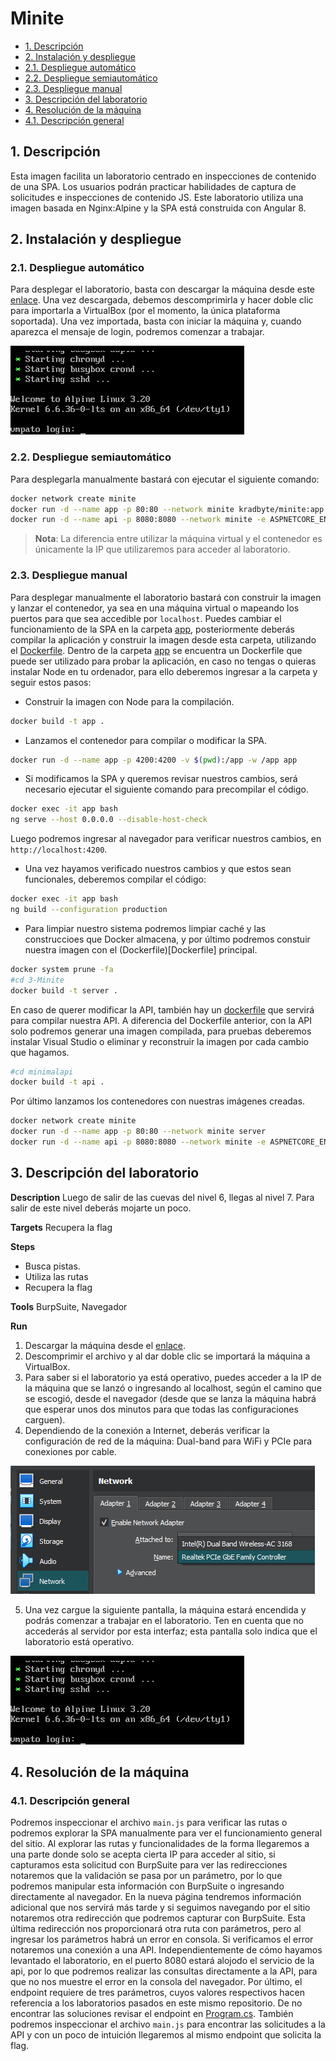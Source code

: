 # Minite

- [1. Descripción](#1.-descripción)
- [2. Instalación y despliegue](#2.-instalación-y-despliegue)
- [2.1. Despliegue automático](#2.1.-despliegue-automático)
- [2.2. Despliegue semiautomático](#2.2.-despliegue-semiautomático)
- [2.3. Despliegue manual](#2.3.-despliegue-manual)
- [3. Descripción del laboratorio](#3.-descripción-del-laboratorio)
- [4. Resolución de la máquina](#4.-resolución-de-la-máquina)
- [4.1. Descripción general](#4.1.-descripción-general)

## 1. Descripción

Esta imagen facilita un laboratorio centrado en inspecciones de contenido de una SPA. Los usuarios podrán practicar habilidades de captura de solicitudes e inspecciones de contenido JS. Este laboratorio utiliza una imagen basada en Nginx:Alpine y la SPA está construida con Angular 8.

## 2. Instalación y despliegue

### 2.1. Despliegue automático

Para desplegar el laboratorio, basta con descargar la máquina desde este [enlace](https://www.mediafire.com/file/ufjcpt8z9wlafwg/Minitee.zip/file). Una vez descargada, debemos descomprimirla y hacer doble clic para importarla a VirtualBox (por el momento, la única plataforma soportada). Una vez importada, basta con iniciar la máquina y, cuando aparezca el mensaje de login, podremos comenzar a trabajar.

![Login](imagine/login.png)

### 2.2. Despliegue semiautomático

Para desplegarla manualmente bastará con ejecutar el siguiente comando:

```bash
docker network create minite
docker run -d --name app -p 80:80 --network minite kradbyte/minite:app
docker run -d --name api -p 8080:8080 --network minite -e ASPNETCORE_ENVIRONMENT=Production kradbyte/minite:api
```

> **Nota**: La diferencia entre utilizar la máquina virtual y el contenedor es únicamente la IP que utilizaremos para acceder al laboratorio.

### 2.3. Despliegue manual

Para desplegar manualmente el laboratorio bastará con construir la imagen y lanzar el contenedor, ya sea en una máquina virtual o mapeando los puertos para que sea accedible por `localhost`. Puedes cambiar el funcionamiento de la SPA en la carpeta [app](app), posteriormente deberás compilar la aplicación y construir la imagen desde esta carpeta, utilizando el [Dockerfile](Dockerfile).
Dentro de la carpeta [app](app) se encuentra un Dockerfile que puede ser utilizado para probar la aplicación, en caso no tengas o quieras instalar Node en tu ordenador, para ello deberemos ingresar a la carpeta y seguir estos pasos:

- Construir la imagen con Node para la compilación.

```bash
docker build -t app .
```

- Lanzamos el contenedor para compilar o modificar la SPA.

```bash
docker run -d --name app -p 4200:4200 -v $(pwd):/app -w /app app
```

- Si modificamos la SPA y queremos revisar nuestros cambios, será necesario ejecutar el siguiente comando para precompilar el código.

```bash
docker exec -it app bash
ng serve --host 0.0.0.0 --disable-host-check
```

Luego podremos ingresar al navegador para verificar nuestros cambios, en `http://localhost:4200`.

- Una vez hayamos verificado nuestros cambios y que estos sean funcionales, deberemos compilar el código:

```bash
docker exec -it app bash
ng build --configuration production
```

- Para limpiar nuestro sistema podremos limpiar caché y las construccioes que Docker almacena, y por último podremos constuir nuestra imagen con el (Dockerfile)[Dockerfile] principal.

```bash
docker system prune -fa
#cd 3-Minite
docker build -t server .
```

En caso de querer modificar la API, también hay un [dockerfile](minimalapi/Dockerfile) que servirá para compilar nuestra API. A diferencia del Dockerfile anterior, con la API solo podremos generar una imagen compilada, para pruebas deberemos instalar Visual Studio o eliminar y reconstruir la imagen por cada cambio que hagamos.

```bash
#cd minimalapi
docker build -t api .
```

Por último lanzamos los contenedores con nuestras imágenes creadas.

```bash
docker network create minite
docker run -d --name app -p 80:80 --network minite server
docker run -d --name api -p 8080:8080 --network minite -e ASPNETCORE_ENVIRONMENT=Production api
```

## 3. Descripción del laboratorio

**Description**
Luego de salir de las cuevas del nivel 6, llegas al nivel 7. Para salir de este nivel deberás mojarte un poco.

**Targets**
Recupera la flag

**Steps**
- Busca pistas.
- Utiliza las rutas
- Recupera la flag

**Tools**
BurpSuite, Navegador

**Run**
1. Descargar la máquina desde el [enlace](https://www.mediafire.com/file/ufjcpt8z9wlafwg/Minitee.zip/file).
2. Descomprimir el archivo y al dar doble clic se importará la máquina a VirtualBox.
3. Para saber si el laboratorio ya está operativo, puedes acceder a la IP de la máquina que se lanzó o ingresando al localhost, según el camino que se escogió, desde el navegador (desde que se lanza la máquina habrá que esperar unos dos minutos para que todas las configuraciones carguen).
4. Dependiendo de la conexión a Internet, deberás verificar la configuración de red de la máquina: Dual-band para WiFi y PCIe para conexiones por cable.

![Adaptadores](imagine/adapters.png)

5. Una vez cargue la siguiente pantalla, la máquina estará encendida y podrás comenzar a trabajar en el laboratorio. Ten en cuenta que no accederás al servidor por esta interfaz; esta pantalla solo indica que el laboratorio está operativo.

![Login](imagine/login.png)

## 4. Resolución de la máquina

### 4.1. Descripción general

Podremos inspeccionar el archivo `main.js` para verificar las rutas o podremos explorar la SPA manualmente para ver el funcionamiento general del sitio. Al explorar las rutas y funcionalidades de la forma llegaremos a una parte donde solo se acepta cierta IP para acceder al sitio, si capturamos esta solicitud con BurpSuite para ver las redirecciones notaremos que la validación se pasa por un parámetro, por lo que podremos manipular esta información con BurpSuite o ingresando directamente al navegador. En la nueva página tendremos información adicional que nos servirá más tarde y si seguimos navegando por el sitio notaremos otra redirección que podremos capturar con BurpSuite. Esta última redirección nos proporcionará otra ruta con parámetros, pero al ingresar los parámetros habrá un error en consola. Si verificamos el error notaremos una conexión a una API. Independientemente de cómo hayamos levantado el laboratorio, en el puerto 8080 estará alojodo el servicio de la api, por lo que podremos realizar las consultas directamente a la API, para que no nos muestre el error en la consola del navegador. Por último, el endpoint requiere de tres parámetros, cuyos valores respectivos hacen referencia a los laboratorios pasados en este mismo repositorio. De no encontrar las soluciones revisar el endpoint en [Program.cs](minimalapi/Program.cs).
También podremos inspeccionar el archivo `main.js` para encontrar las solicitudes a la API y con un poco de intuición llegaremos al mismo endpoint que solicita la flag.
